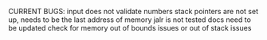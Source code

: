 CURRENT BUGS:
  input does not validate numbers
  stack pointers are not set up, needs to be the last address of memory
  jalr is not tested
  docs need to be updated
  check for memory out of bounds issues or out of stack issues 
